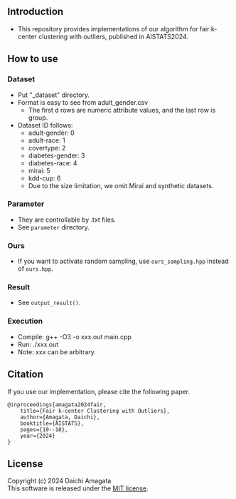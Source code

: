 ## Introduction
* This repository provides implementations of our algorithm for fair k-center clustering with outliers, published in AISTATS2024.

## How to use

### Dataset
* Put "_dataset" directory.
* Format is easy to see from adult_gender.csv
    * The first d rows are numeric attribute values, and the last row is group.
* Dataset ID follows:
    * adult-gender: 0
    * adult-race: 1
    * covertype: 2
    * diabetes-gender: 3
    * diabetes-race: 4
    * mirai: 5
    * kdd-cup: 6
    * Due to the size limitation, we omit Mirai and synthetic datasets.

### Parameter
* They are controllable by .txt files.
* See `parameter` directory.

### Ours
* If you want to activate random sampling, use `ours_sampling.hpp` instead of `ours.hpp`.

### Result
* See `output_result()`.

### Execution
* Compile: g++ -O3 -o xxx.out main.cpp
* Run: ./xxx.out
* Note: xxx can be arbitrary.

## Citation
If you use our implementation, please cite the following paper.
``` 
@inproceedings{amagata2024fair,  
    title={Fair k-center Clustering with Outliers},  
    author={Amagata, Daichi},  
    booktitle={AISTATS},  
    pages={10--18},  
    year={2024}  
}
```


## License
Copyright (c) 2024 Daichi Amagata  
This software is released under the [MIT license](https://github.com/amgt-d1/Fair-k-center-w-outliers/blob/main/LICENSE).
